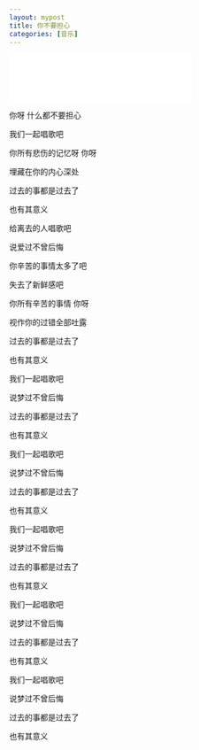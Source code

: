 ```yaml
---
layout: mypost
title: 你不要担心
categories: [音乐]
---
```


<iframe frameborder="no" border="0" marginwidth="0" marginheight="0" width=330 height=86 src="//music.163.com/outchain/player?type=2&id=28068737&auto=0&height=66" ></iframe>

你呀 什么都不要担心

我们一起唱歌吧

你所有悲伤的记忆呀 你呀

埋藏在你的内心深处

过去的事都是过去了

也有其意义

给离去的人唱歌吧

说爱过不曾后悔

你辛苦的事情太多了吧

失去了新鲜感吧

你所有辛苦的事情 你呀 

视作你的过错全部吐露

过去的事都是过去了

也有其意义

我们一起唱歌吧

说梦过不曾后悔

过去的事都是过去了

也有其意义

我们一起唱歌吧

说梦过不曾后悔

过去的事都是过去了

也有其意义

我们一起唱歌吧

说梦过不曾后悔

过去的事都是过去了

也有其意义

我们一起唱歌吧

说梦过不曾后悔

过去的事都是过去了

也有其意义

我们一起唱歌吧

说梦过不曾后悔

过去的事都是过去了

也有其意义
